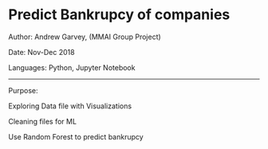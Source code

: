 # Predict Bankrupcy of companies

Author: Andrew Garvey, (MMAI Group Project)

Date: Nov-Dec 2018 

Languages: Python, Jupyter Notebook

---
Purpose:

Exploring Data file with Visualizations

Cleaning files for ML 

Use Random Forest to predict bankrupcy
